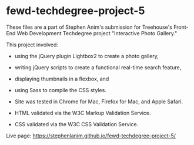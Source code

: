 # fewd-techdegree-project-5
These files are a part of Stephen Anim's submission for Treehouse's Front-End Web Development Techdegree project "Interactive Photo Gallery."

This project involved:
- using the jQuery plugin Lightbox2 to create a photo gallery,
- writing jQuery scripts to create a functional real-time search feature,
- displaying thumbnails in a flexbox, and
- using Sass to compile the CSS styles.

- Site was tested in Chrome for Mac, Firefox for Mac, and Apple Safari.
- HTML validated via the W3C Markup Validation Service.
- CSS validated via the W3C CSS Validation Service.

Live page: https://stephenlanim.github.io/fewd-techdegree-project-5/

